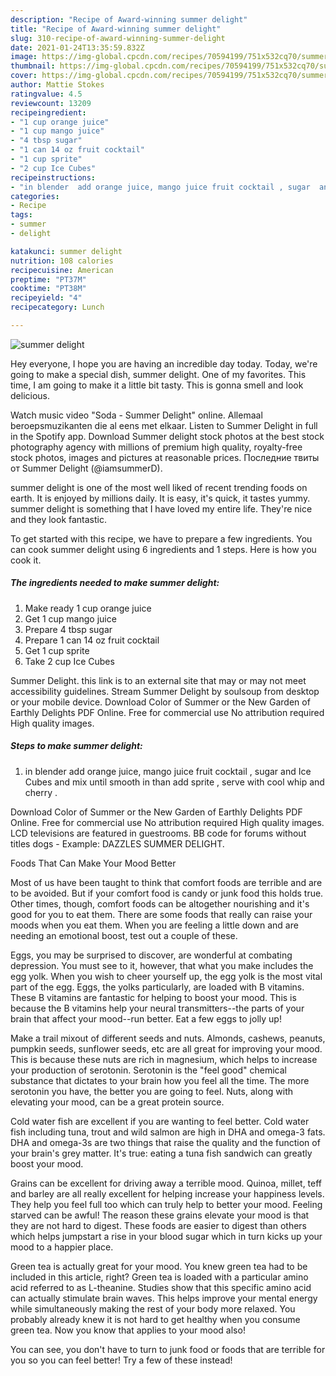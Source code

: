 ```yaml
---
description: "Recipe of Award-winning summer delight"
title: "Recipe of Award-winning summer delight"
slug: 310-recipe-of-award-winning-summer-delight
date: 2021-01-24T13:35:59.832Z
image: https://img-global.cpcdn.com/recipes/70594199/751x532cq70/summer-delight-recipe-main-photo.jpg
thumbnail: https://img-global.cpcdn.com/recipes/70594199/751x532cq70/summer-delight-recipe-main-photo.jpg
cover: https://img-global.cpcdn.com/recipes/70594199/751x532cq70/summer-delight-recipe-main-photo.jpg
author: Mattie Stokes
ratingvalue: 4.5
reviewcount: 13209
recipeingredient:
- "1 cup orange juice"
- "1 cup mango juice"
- "4 tbsp sugar"
- "1 can 14 oz fruit cocktail"
- "1 cup sprite"
- "2 cup Ice Cubes"
recipeinstructions:
- "in blender  add orange juice, mango juice fruit cocktail , sugar  and Ice Cubes and mix until smooth in than add sprite  , serve with cool whip and cherry  ."
categories:
- Recipe
tags:
- summer
- delight

katakunci: summer delight 
nutrition: 108 calories
recipecuisine: American
preptime: "PT37M"
cooktime: "PT38M"
recipeyield: "4"
recipecategory: Lunch

---
```



![summer delight](https://img-global.cpcdn.com/recipes/70594199/751x532cq70/summer-delight-recipe-main-photo.jpg)

Hey everyone, I hope you are having an incredible day today. Today, we're going to make a special dish, summer delight. One of my favorites. This time, I am going to make it a little bit tasty. This is gonna smell and look delicious.

Watch music video &#34;Soda - Summer Delight&#34; online. Allemaal beroepsmuzikanten die al eens met elkaar. Listen to Summer Delight in full in the Spotify app. Download Summer delight stock photos at the best stock photography agency with millions of premium high quality, royalty-free stock photos, images and pictures at reasonable prices. Последние твиты от Summer Delight (@iamsummerD).

summer delight is one of the most well liked of recent trending foods on earth. It is enjoyed by millions daily. It is easy, it's quick, it tastes yummy. summer delight is something that I have loved my entire life. They're nice and they look fantastic.


To get started with this recipe, we have to prepare a few ingredients. You can cook summer delight using 6 ingredients and 1 steps. Here is how you cook it.

<!--inarticleads1-->

##### The ingredients needed to make summer delight:

1. Make ready 1 cup orange juice
1. Get 1 cup mango juice
1. Prepare 4 tbsp sugar
1. Prepare 1 can 14 oz fruit cocktail
1. Get 1 cup sprite
1. Take 2 cup Ice Cubes


Summer Delight. this link is to an external site that may or may not meet accessibility guidelines. Stream Summer Delight by soulsoup from desktop or your mobile device. Download Color of Summer or the New Garden of Earthly Delights PDF Online. Free for commercial use No attribution required High quality images. 

<!--inarticleads2-->

##### Steps to make summer delight:

1. in blender  add orange juice, mango juice fruit cocktail , sugar  and Ice Cubes and mix until smooth in than add sprite  , serve with cool whip and cherry  .


Download Color of Summer or the New Garden of Earthly Delights PDF Online. Free for commercial use No attribution required High quality images. LCD televisions are featured in guestrooms. BB code for forums without titles dogs - Example: DAZZLES SUMMER DELIGHT. 

Foods That Can Make Your Mood Better


Most of us have been taught to think that comfort foods are terrible and are to be avoided. But if your comfort food is candy or junk food this holds true. Other times, though, comfort foods can be altogether nourishing and it's good for you to eat them. There are some foods that really can raise your moods when you eat them. When you are feeling a little down and are needing an emotional boost, test out a couple of these.

Eggs, you may be surprised to discover, are wonderful at combating depression. You must see to it, however, that what you make includes the egg yolk. When you wish to cheer yourself up, the egg yolk is the most vital part of the egg. Eggs, the yolks particularly, are loaded with B vitamins. These B vitamins are fantastic for helping to boost your mood. This is because the B vitamins help your neural transmitters--the parts of your brain that affect your mood--run better. Eat a few eggs to jolly up!

Make a trail mixout of different seeds and nuts. Almonds, cashews, peanuts, pumpkin seeds, sunflower seeds, etc are all great for improving your mood. This is because these nuts are rich in magnesium, which helps to increase your production of serotonin. Serotonin is the "feel good" chemical substance that dictates to your brain how you feel all the time. The more serotonin you have, the better you are going to feel. Nuts, along with elevating your mood, can be a great protein source.

Cold water fish are excellent if you are wanting to feel better. Cold water fish including tuna, trout and wild salmon are high in DHA and omega-3 fats. DHA and omega-3s are two things that raise the quality and the function of your brain's grey matter. It's true: eating a tuna fish sandwich can greatly boost your mood. 

Grains can be excellent for driving away a terrible mood. Quinoa, millet, teff and barley are all really excellent for helping increase your happiness levels. They help you feel full too which can truly help to better your mood. Feeling starved can be awful! The reason these grains elevate your mood is that they are not hard to digest. These foods are easier to digest than others which helps jumpstart a rise in your blood sugar which in turn kicks up your mood to a happier place.

Green tea is actually great for your mood. You knew green tea had to be included in this article, right? Green tea is loaded with a particular amino acid referred to as L-theanine. Studies show that this specific amino acid can actually stimulate brain waves. This helps improve your mental energy while simultaneously making the rest of your body more relaxed. You probably already knew it is not hard to get healthy when you consume green tea. Now you know that applies to your mood also!

You can see, you don't have to turn to junk food or foods that are terrible for you so you can feel better! Try a few of these instead!

